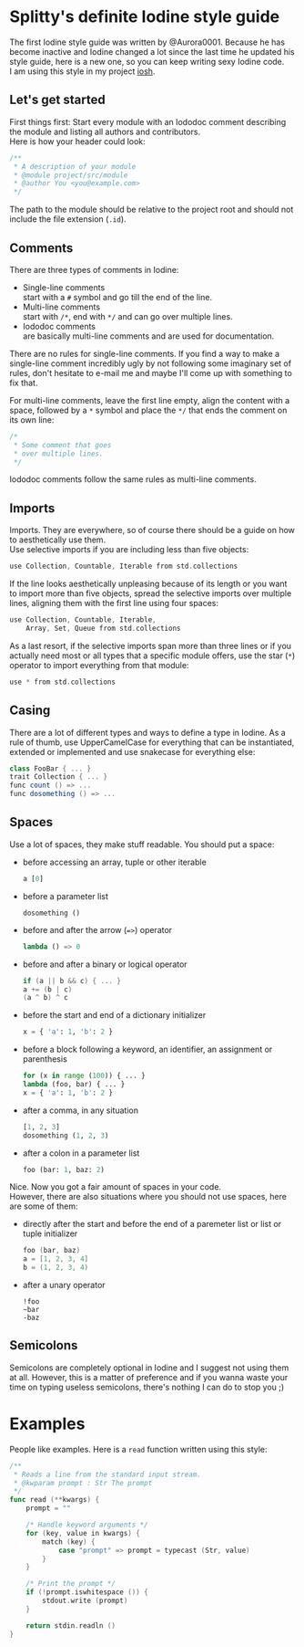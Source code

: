 # Splitty's definite Iodine style guide
The first Iodine style guide was written by @Aurora0001. Because he has become inactive and Iodine changed a lot since the last time he updated his style guide, here is a new one, so you can keep writing sexy Iodine code.  
I am using this style in my project [iosh][iosh].

## Let's get started
First things first: Start every module with an Iododoc comment describing the module and listing all authors and contributors.  
Here is how your header could look:
```go
/**
 * A description of your module
 * @module project/src/module
 * @author You <you@example.com>
 */
```
The path to the module should be relative to the project root and should not include the file extension (`.id`).
## Comments
There are three types of comments in Iodine:
- Single-line comments  
  start with a `#` symbol and go till the end of the line.
- Multi-line comments  
  start with `/*`, end with `*/` and can go over multiple lines.
- Iododoc comments  
  are basically multi-line comments and are used for documentation.

There are no rules for single-line comments. If you find a way to make a single-line comment incredibly ugly by not following some imaginary set of rules, don't hesitate to e-mail me and maybe I'll come up with something to fix that.

For multi-line comments, leave the first line empty, align the content with a space, followed by a `*` symbol and place the `*/` that ends the comment on its own line:
```go
/*
 * Some comment that goes
 * over multiple lines.
 */
```

Iododoc comments follow the same rules as multi-line comments.
## Imports
Imports. They are everywhere, so of course there should be a guide on how to aesthetically use them.  
Use selective imports if you are including less than five objects:
```go
use Collection, Countable, Iterable from std.collections
```
If the line looks aesthetically unpleasing because of its length or you want to import more than five objects, spread the selective imports over multiple lines, aligning them with the first line using four spaces:
```go
use Collection, Countable, Iterable,
    Array, Set, Queue from std.collections
```
As a last resort, if the selective imports span more than three lines or if you actually need most or all types that a specific module offers, use the star (`*`) operator to import everything from that module:
```go
use * from std.collections
```

## Casing
There are a lot of different types and ways to define a type in Iodine. As a rule of thumb, use UpperCamelCase for everything that can be instantiated, extended or implemented and use snakecase for everything else:
```csharp
class FooBar { ... }
trait Collection { ... }
func count () => ...
func dosomething () => ...
```

## Spaces
Use a lot of spaces, they make stuff readable.
You should put a space:
- before accessing an array, tuple or other iterable
  ```py
  a [0]
  ```
- before a parameter list
  ```
  dosomething ()
  ```
- before and after the arrow (`=>`) operator
  ```py
  lambda () => 0
  ```
- before and after a binary or logical operator
  ```go
  if (a || b && c) { ... }
  a += (b | c)
  (a ^ b) ^ c
  ```
- before the start and end of a dictionary initializer
  ```py
  x = { 'a': 1, 'b': 2 }
  ```
- before a block following a keyword, an identifier, an assignment or parenthesis
  ```py
  for (x in range (100)) { ... }
  lambda (foo, bar) { ... }
  x = { 'a': 1, 'b': 2 }
  ```
- after a comma, in any situation
  ```py
  [1, 2, 3]
  dosomething (1, 2, 3)
  ```
- after a colon in a parameter list
  ```py
  foo (bar: 1, baz: 2)
  ```
Nice. Now you got a fair amount of spaces in your code.  
However, there are also situations where you should not use spaces, here are some of them:
- directly after the start and before the end of a paremeter list or list or tuple initializer
  ```go
  foo (bar, baz)
  a = [1, 2, 3, 4]
  b = (1, 2, 3, 4)
  ```
- after a unary operator
  ```
  !foo
  ~bar
  -baz
  ```

## Semicolons
Semicolons are completely optional in Iodine and I suggest not using them at all. However, this is a matter of preference and if you wanna waste your time on typing useless semicolons, there's nothing I can do to stop you ;)

# Examples
People like examples. Here is a `read` function written using this style:
```go
/**
 * Reads a line from the standard input stream.
 * @kwparam prompt : Str The prompt
 */
func read (**kwargs) {
    prompt = ""

    /* Handle keyword arguments */
    for (key, value in kwargs) {
        match (key) {
            case "prompt" => prompt = typecast (Str, value)
        }
    }

    /* Print the prompt */
    if (!prompt.iswhitespace ()) {
        stdout.write (prompt)
    }

    return stdin.readln ()
}
```

 [iosh]: <https://github.com/SplittyDev/iosh>
